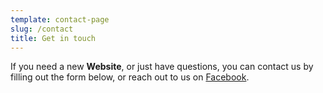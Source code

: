 ```yaml
---
template: contact-page
slug: /contact
title: Get in touch
---
```

If you need a new **Website**, or just have questions, you can contact us by filling out the form below, or reach out to us on [Facebook](https://www.facebook.com/RockOfPagesDotCom/).